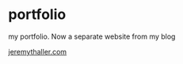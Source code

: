 # portfolio
my portfolio. Now a separate website from my blog

[jeremythaller.com](https://jeremythaller.com)
